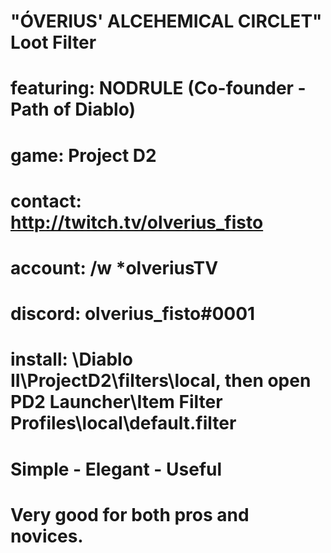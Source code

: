 # "ÓVERIUS' ALCEHEMICAL CIRCLET" Loot Filter
# featuring: NODRULE (Co-founder - Path of Diablo)
# game: Project D2
# contact: http://twitch.tv/olverius_fisto
# account: /w *olveriusTV
# discord: olverius_fisto#0001
# install: \Diablo II\ProjectD2\filters\local, then open PD2 Launcher\Item Filter Profiles\local\default.filter
# Simple - Elegant - Useful
# Very good for both pros and novices.
